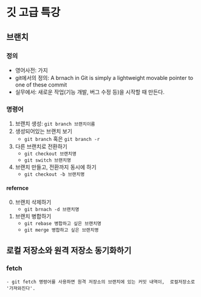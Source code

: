 # 깃 고급 특강

## 브랜치

### 정의
- 영어사전: 가지
- git에서의 정의: A brnach in Git is simply a lightweight movable pointer to one of these commit
- 실무에서: 새로운 작업(기능 개발, 버그 수정 등)을 시작할 때 만든다.

### 명령어
1. 브랜치 생성: `git branch 브랜치이름`
2. 생성되어있는 브랜치 보기
    - `git branch` 혹은 `git branch -r`
3. 다른 브랜치로 전환하기
    - `git checkout 브랜치명`
    - `git switch 브랜치명`
4. 브랜치 만들고, 전환까지 동시에 하기
    - `git checkout -b 브랜치명`

#### refernce

00. 브랜치 삭제하기
    - `git brnach -d 브랜치명`
01. 브랜치 병합하기
    - `git rebase 병합하고 싶은 브랜치명`
    - `git merge 병합하고 싶은 브랜치명`






## 로컬 저장소와 원격 저장소 동기화하기

### fetch
    - git fetch 명령어를 사용하면 원격 저장소의 브랜치에 있는 커밋 내역이,  로컬저장소로 '가져와진다'.